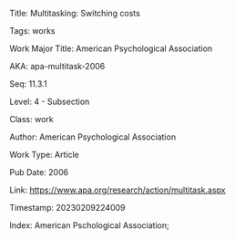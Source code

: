 Title:  Multitasking: Switching costs

Tags:   works

Work Major Title: American Psychological Association

AKA:    apa-multitask-2006

Seq:    11.3.1

Level:  4 - Subsection

Class:  work

Author: American Psychological Association

Work Type: Article

Pub Date: 2006

Link:   https://www.apa.org/research/action/multitask.aspx

Timestamp: 20230209224009

Index:  American Pschological Association; 
